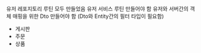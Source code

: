 유저 레포지토리 루틴 모두 만들었음
유저 서비스 루틴 만들어야 함
유저와 서버간의 객체 매핑을 위한 Dto 만들어야 함
(Dto와 Entity간의 필터 타입이 필요함)
+ 게시판
+ 주문
+ 상품